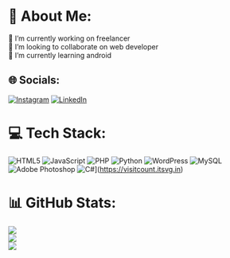 # 💫 About Me:
🔭 I’m currently working on freelancer<br>👯 I’m looking to collaborate on  web developer<br>🌱 I’m currently learning android


## 🌐 Socials:
[![Instagram](https://img.shields.io/badge/Instagram-%23E4405F.svg?logo=Instagram&logoColor=white)](https://instagram.com/poemse) [![LinkedIn](https://img.shields.io/badge/LinkedIn-%230077B5.svg?logo=linkedin&logoColor=white)](https://linkedin.com/in/poemse) 

# 💻 Tech Stack:
![HTML5](https://img.shields.io/badge/html5-%23E34F26.svg?style=for-the-badge&logo=html5&logoColor=white) ![JavaScript](https://img.shields.io/badge/javascript-%23323330.svg?style=for-the-badge&logo=javascript&logoColor=%23F7DF1E) ![PHP](https://img.shields.io/badge/php-%23777BB4.svg?style=for-the-badge&logo=php&logoColor=white) ![Python](https://img.shields.io/badge/python-3670A0?style=for-the-badge&logo=python&logoColor=ffdd54) ![WordPress](https://img.shields.io/badge/WordPress-%23117AC9.svg?style=for-the-badge&logo=WordPress&logoColor=white) ![MySQL](https://img.shields.io/badge/mysql-4479A1.svg?style=for-the-badge&logo=mysql&logoColor=white) ![Adobe Photoshop](https://img.shields.io/badge/adobe%20photoshop-%2331A8FF.svg?style=for-the-badge&logo=adobe%20photoshop&logoColor=white) ![C#](https://visitcount.itsvg.in/api?id=poemse&icon=0&color=0)](https://visitcount.itsvg.in)  
# 📊 GitHub Stats:
![](https://github-readme-stats.vercel.app/api?username=poemse&theme=dark&hide_border=false&include_all_commits=true&count_private=false)<br/>
![](https://github-readme-streak-stats.herokuapp.com/?user=poemse&theme=dark&hide_border=false)<br/>
![](https://github-readme-stats.vercel.app/api/top-langs/?username=poemse&theme=dark&hide_border=false&include_all_commits=true&count_private=false&layout=compact)



<!-- Proudly created with GPRM ( https://gprm.itsvg.in ) -->
